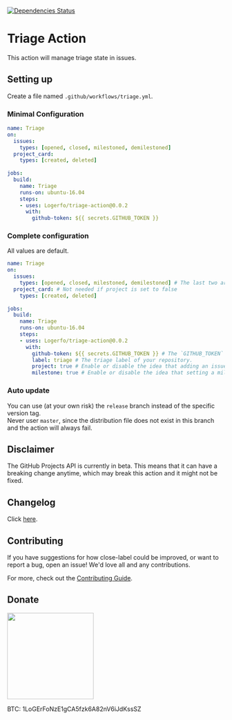 [![Dependencies Status](https://david-dm.org/logerfo/triage-action/dev-status.svg)](https://david-dm.org/logerfo/triage-action?type=dev)

# Triage Action
This action will manage triage state in issues.

## Setting up
Create a file named `.github/workflows/triage.yml`.

### Minimal Configuration
```yml
name: Triage
on: 
  issues:
    types: [opened, closed, milestoned, demilestoned]
  project_card:
    types: [created, deleted]
    
jobs:
  build:
    name: Triage
    runs-on: ubuntu-16.04
    steps:
    - uses: Logerfo/triage-action@0.0.2
      with:
        github-token: ${{ secrets.GITHUB_TOKEN }}
```

### Complete configuration
All values are default.
```yml
name: Triage
on: 
  issues: 
    types: [opened, closed, milestoned, demilestoned] # The last two are not needed if milestone is set to false
  project_card: # Not needed if project is set to false
    types: [created, deleted]
    
jobs:
  build:
    name: Triage
    runs-on: ubuntu-16.04
    steps:
    - uses: Logerfo/triage-action@0.0.2
      with:
        github-token: ${{ secrets.GITHUB_TOKEN }} # The `GITHUB_TOKEN` secret.
        label: triage # The triage label of your repository.
        project: true # Enable or disable the idea that adding an issue to a project drops its triage state.
        milestone: true # Enable or disable the idea that setting a milestone to an issue drops its triage state.
```

### Auto update
You can use (at your own risk) the `release` branch instead of the specific version tag.  
Never user `master`, since the distribution file does not exist in this branch and the action will always fail.

## Disclaimer
The GitHub Projects API is currently in beta. This means that it can have a breaking change anytime, which may break this action and it might not be fixed.

## Changelog
Click [here](CHANGELOG.md).

## Contributing
If you have suggestions for how close-label could be improved, or want to report a bug, open an issue! We'd love all and any contributions.

For more, check out the [Contributing Guide](CONTRIBUTING.md).

## Donate

<img src="https://i.imgur.com/ndlBtuX.png" width="200">

BTC: 1LoGErFoNzE1gCA5fzk6A82nV6iJdKssSZ
